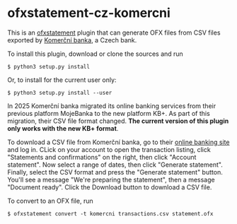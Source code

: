 ofxstatement-cz-komercni
========================

This is an [ofxstatement](https://github.com/kedder/ofxstatement) plugin that can generate OFX files from CSV files exported by [Komerční banka](https://www.kb.cz/en/), a Czech bank.

To install this plugin, download or clone the sources and run

```
$ python3 setup.py install
```

Or, to install for the current user only:

```
$ python3 setup.py install --user
```

In 2025 Komerční banka migrated its online banking services from their previous platform MojeBanka to the new platform KB+.  As part of this migration, their CSV file format changed.  **The current version of this plugin only works with the new KB+ format**.

To download a CSV file from Komerční banka, go to their [online banking site](https://plus.kb.cz) and log in.  CLick on your account to open the transaction listing, click "Statements and confirmations" on the right, then click "Account statement".  Now select a range of dates, then click "Generate statement".  Finally, select the CSV format and press the "Generate statement" button.  You'll see a message "We're preparing the statement", then a message "Document ready".  Click the Download button to download a CSV file.

To convert to an OFX file, run

```
$ ofxstatement convert -t komercni transactions.csv statement.ofx
```
